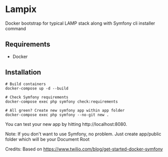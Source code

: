 # Lampix
Docker bootstrap for typical LAMP stack along with Symfony cli installer command

## Requirements
- Docker

## Installation

```
# Build containers
docker-compose up -d --build

# Check Symfony requirements
docker-compose exec php symfony check:requirements

# All green? Create new symfony app within app folder
docker-compose exec php symfony --no-git new .
```

You can test your new app by hitting http://localhost:8080.

Note: If you don't want to use Symfony, no problem. Just create app/public folder which will be your Document Root

Credits:
Based on https://www.twilio.com/blog/get-started-docker-symfony